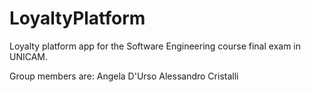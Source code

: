 # LoyaltyPlatform
Loyalty platform app for the Software Engineering course final exam in UNICAM.

Group members are:
Angela D'Urso
Alessandro Cristalli
